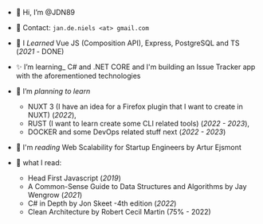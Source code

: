 - 👋 Hi, I’m @JDN89
- 📨 Contact: `jan.de.niels <at> gmail.com`

- 🌱 I _Learned_ Vue JS (Composition API), Express, PostgreSQL and TS (_2021_ - DONE)
- ✨ I’m learning_ C# and .NET CORE and I'm building an Issue Tracker app with the aforementioned technologies 
- 💞️ I’m _planning to learn_ 
  -   NUXT 3 (I have an idea for a Firefox plugin that I want to create in NUXT) (_2022_),
  -   RUST (I want to learn create some CLI related tools) (_2022 - 2023_), 
  -   DOCKER  and some DevOps related stuff next (_2022 - 2023_)
  
- 📖 I'm _reading_ Web Scalability for Startup Engineers by Artur Ejsmont

- 📕 what I read:
  -   Head First Javascript (_2019_)
  -   A Common-Sense Guide to Data Structures and Algorithms by Jay Wengrow (_2021_)   
  -   C# in Depth by Jon Skeet -4th edition (_2022_)
  -   Clean Architecture by Robert Cecil Martin (75% - 2022)
  

<!---
JDN89/JDN89 is a ✨ special ✨ repository because its `README.md` (this file) appears on your GitHub profile.
You can click the Preview link to take a look at your changes.
--->
